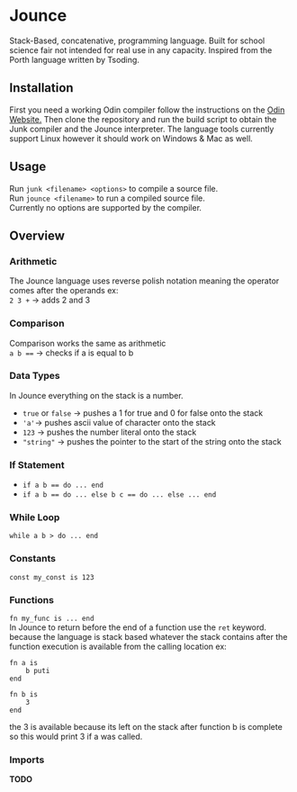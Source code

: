 # Jounce
Stack-Based, concatenative, programming language. Built for school science fair not intended for real use in any capacity. Inspired from the Porth language written by Tsoding.


## Installation
First you need a working Odin compiler follow the instructions on the [Odin Website.](https://odin-lang.org/)
Then clone the repository and run the build script to obtain the Junk compiler and the Jounce interpreter.
The language tools currently support Linux however it should work on Windows & Mac as well.

## Usage
Run `junk <filename> <options>` to compile a source file. <br>
Run `jounce <filename>` to run a compiled source file. <br>
Currently no options are supported by the compiler.

## Overview

### Arithmetic
The Jounce language uses reverse polish notation meaning the operator comes after the operands ex: <br>
`2 3 +` -> adds 2 and 3

### Comparison
Comparison works the same as arithmetic <br>
`a b ==` -> checks if a is equal to b

### Data Types
In Jounce everything on the stack is a number. <br>
- `true` or `false` -> pushes a 1 for true and 0 for false onto the stack
- `'a'`-> pushes ascii value of character onto the stack
- `123` -> pushes the number literal onto the stack
- `"string"` -> pushes the pointer to the start of the string onto the stack


### If Statement
- `if a b == do ... end`
- `if a b == do ... else b c == do ... else ... end`

### While Loop
`while a b > do ... end`

### Constants
`const my_const is 123`

### Functions
`fn my_func is ... end` <br>
In Jounce to return before the end of a function use the `ret` keyword. <br>
because the language is stack based whatever the stack contains after the function execution is available from the calling location ex: <br>
```
fn a is
    b puti
end

fn b is
    3
end
```
the 3 is available because its left on the stack after function b is complete so this would print 3 if a was called.

### Imports
**TODO**